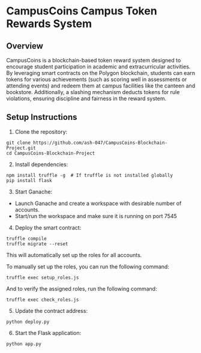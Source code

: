 # CampusCoins Campus Token Rewards System

## Overview

CampusCoins is a blockchain-based token reward system designed to encourage student 
participation in academic and extracurricular activities. By leveraging smart contracts on 
the Polygon blockchain, students can earn tokens for various achievements (such as scoring 
well in assessments or attending events) and redeem them at campus facilities like the 
canteen and bookstore. Additionally, a slashing mechanism deducts tokens for rule 
violations, ensuring discipline and fairness in the reward system.

## Setup Instructions

1. Clone the repository: 

```
git clone https://github.com/ash-047/CampusCoins-Blockchain-Project.git
cd CampusCoins-Blockchain-Project
```

2. Install dependencies:

```
npm install truffle -g  # If truffle is not installed globally
pip install flask
```

3. Start Ganache:

- Launch Ganache and create a workspace with desirable number of accounts. 
- Start/run the workspace and make sure it is running on port 7545

4. Deploy the smart contract:

```
truffle compile
truffle migrate --reset
```
This will automatically set up the roles for all accounts. 

To manually set up the roles, you can run the following command: 
```
truffle exec setup_roles.js
```

And to verify the assigned roles, run the following command:

```
truffle exec check_roles.js
```

5. Update the contract address:

```
python deploy.py
```

6. Start the Flask application:

```
python app.py
```